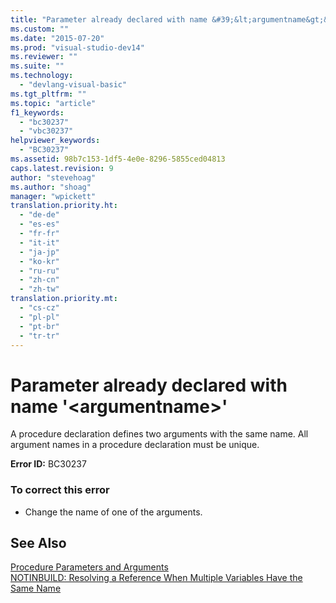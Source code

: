 ```yaml
---
title: "Parameter already declared with name &#39;&lt;argumentname&gt;&#39;"
ms.custom: ""
ms.date: "2015-07-20"
ms.prod: "visual-studio-dev14"
ms.reviewer: ""
ms.suite: ""
ms.technology: 
  - "devlang-visual-basic"
ms.tgt_pltfrm: ""
ms.topic: "article"
f1_keywords: 
  - "bc30237"
  - "vbc30237"
helpviewer_keywords: 
  - "BC30237"
ms.assetid: 98b7c153-1df5-4e0e-8296-5855ced04813
caps.latest.revision: 9
author: "stevehoag"
ms.author: "shoag"
manager: "wpickett"
translation.priority.ht: 
  - "de-de"
  - "es-es"
  - "fr-fr"
  - "it-it"
  - "ja-jp"
  - "ko-kr"
  - "ru-ru"
  - "zh-cn"
  - "zh-tw"
translation.priority.mt: 
  - "cs-cz"
  - "pl-pl"
  - "pt-br"
  - "tr-tr"
---
```

# Parameter already declared with name &#39;&lt;argumentname&gt;&#39;
A procedure declaration defines two arguments with the same name. All argument names in a procedure declaration must be unique.  
  
 **Error ID:** BC30237  
  
### To correct this error  
  
-   Change the name of one of the arguments.  
  
## See Also  
 [Procedure Parameters and Arguments](../../visual-basic/language-reference/procedures/procedure-parameters-and-arguments.md)   
 [NOTINBUILD: Resolving a Reference When Multiple Variables Have the Same Name](http://msdn.microsoft.com/en-us/9601e39f-1911-44e1-ace5-3f6e090408b9)